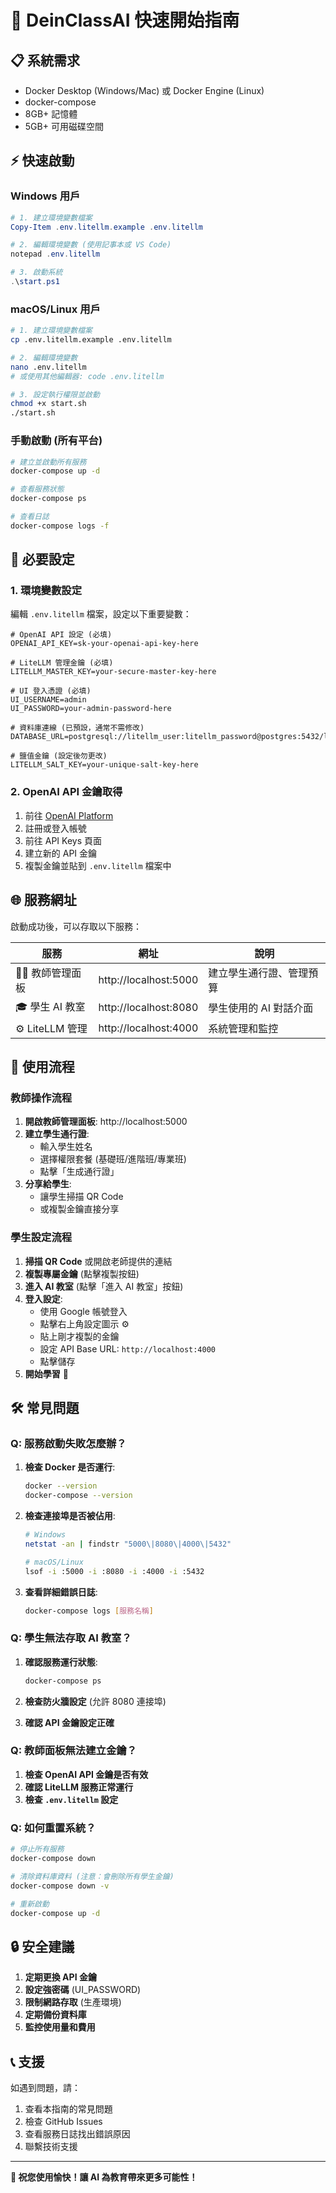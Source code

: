 # 🚀 DeinClassAI 快速開始指南

## 📋 系統需求

- Docker Desktop (Windows/Mac) 或 Docker Engine (Linux)
- docker-compose
- 8GB+ 記憶體
- 5GB+ 可用磁碟空間

## ⚡ 快速啟動

### Windows 用戶
```powershell
# 1. 建立環境變數檔案
Copy-Item .env.litellm.example .env.litellm

# 2. 編輯環境變數 (使用記事本或 VS Code)
notepad .env.litellm

# 3. 啟動系統
.\start.ps1
```

### macOS/Linux 用戶
```bash
# 1. 建立環境變數檔案
cp .env.litellm.example .env.litellm

# 2. 編輯環境變數
nano .env.litellm
# 或使用其他編輯器: code .env.litellm

# 3. 設定執行權限並啟動
chmod +x start.sh
./start.sh
```

### 手動啟動 (所有平台)
```bash
# 建立並啟動所有服務
docker-compose up -d

# 查看服務狀態
docker-compose ps

# 查看日誌
docker-compose logs -f
```

## 🔧 必要設定

### 1. 環境變數設定

編輯 `.env.litellm` 檔案，設定以下重要變數：

```env
# OpenAI API 設定 (必填)
OPENAI_API_KEY=sk-your-openai-api-key-here

# LiteLLM 管理金鑰 (必填)
LITELLM_MASTER_KEY=your-secure-master-key-here

# UI 登入憑證 (必填)
UI_USERNAME=admin
UI_PASSWORD=your-admin-password-here

# 資料庫連線 (已預設，通常不需修改)
DATABASE_URL=postgresql://litellm_user:litellm_password@postgres:5432/litellm

# 鹽值金鑰 (設定後勿更改)
LITELLM_SALT_KEY=your-unique-salt-key-here
```

### 2. OpenAI API 金鑰取得

1. 前往 [OpenAI Platform](https://platform.openai.com/)
2. 註冊或登入帳號
3. 前往 API Keys 頁面
4. 建立新的 API 金鑰
5. 複製金鑰並貼到 `.env.litellm` 檔案中

## 🌐 服務網址

啟動成功後，可以存取以下服務：

| 服務 | 網址 | 說明 |
|------|------|------|
| 🧑‍🏫 教師管理面板 | http://localhost:5000 | 建立學生通行證、管理預算 |
| 🎓 學生 AI 教室 | http://localhost:8080 | 學生使用的 AI 對話介面 |
| ⚙️ LiteLLM 管理 | http://localhost:4000 | 系統管理和監控 |

## 📱 使用流程

### 教師操作流程

1. **開啟教師管理面板**: http://localhost:5000
2. **建立學生通行證**:
   - 輸入學生姓名
   - 選擇權限套餐 (基礎班/進階班/專業班)
   - 點擊「生成通行證」
3. **分享給學生**:
   - 讓學生掃描 QR Code
   - 或複製金鑰直接分享

### 學生設定流程

1. **掃描 QR Code** 或開啟老師提供的連結
2. **複製專屬金鑰** (點擊複製按鈕)
3. **進入 AI 教室** (點擊「進入 AI 教室」按鈕)
4. **登入設定**:
   - 使用 Google 帳號登入
   - 點擊右上角設定圖示 ⚙️
   - 貼上剛才複製的金鑰
   - 設定 API Base URL: `http://localhost:4000`
   - 點擊儲存
5. **開始學習** 🎉

## 🛠️ 常見問題

### Q: 服務啟動失敗怎麼辦？

1. **檢查 Docker 是否運行**:
   ```bash
   docker --version
   docker-compose --version
   ```

2. **檢查連接埠是否被佔用**:
   ```bash
   # Windows
   netstat -an | findstr "5000\|8080\|4000\|5432"
   
   # macOS/Linux
   lsof -i :5000 -i :8080 -i :4000 -i :5432
   ```

3. **查看詳細錯誤日誌**:
   ```bash
   docker-compose logs [服務名稱]
   ```

### Q: 學生無法存取 AI 教室？

1. **確認服務運行狀態**:
   ```bash
   docker-compose ps
   ```

2. **檢查防火牆設定** (允許 8080 連接埠)

3. **確認 API 金鑰設定正確**

### Q: 教師面板無法建立金鑰？

1. **檢查 OpenAI API 金鑰是否有效**
2. **確認 LiteLLM 服務正常運行**
3. **檢查 `.env.litellm` 設定**

### Q: 如何重置系統？

```bash
# 停止所有服務
docker-compose down

# 清除資料庫資料 (注意：會刪除所有學生金鑰)
docker-compose down -v

# 重新啟動
docker-compose up -d
```

## 🔒 安全建議

1. **定期更換 API 金鑰**
2. **設定強密碼** (UI_PASSWORD)
3. **限制網路存取** (生產環境)
4. **定期備份資料庫**
5. **監控使用量和費用**

## 📞 支援

如遇到問題，請：

1. 查看本指南的常見問題
2. 檢查 GitHub Issues
3. 查看服務日誌找出錯誤原因
4. 聯繫技術支援

---

**🎉 祝您使用愉快！讓 AI 為教育帶來更多可能性！** 